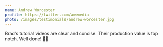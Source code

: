 ```yaml
---
name: Andrew Worcester
profile: https://twitter.com/amwmedia
photo: /images/testimonials/andrew-worcester.jpg
---
```


Brad's tutorial videos are clear and concise. Their production value is top notch. Well done! 👍🏻
